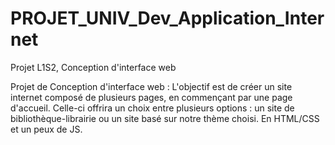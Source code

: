 # PROJET_UNIV_Dev_Application_Internet

Projet L1S2, Conception d'interface web


Projet de Conception d'interface web : L'objectif est de créer un site internet composé de plusieurs pages, en commençant par une page d'accueil. Celle-ci offrira un choix entre plusieurs options : un site de bibliothèque-librairie ou un site basé sur notre thème choisi. En HTML/CSS et un peux de JS.
